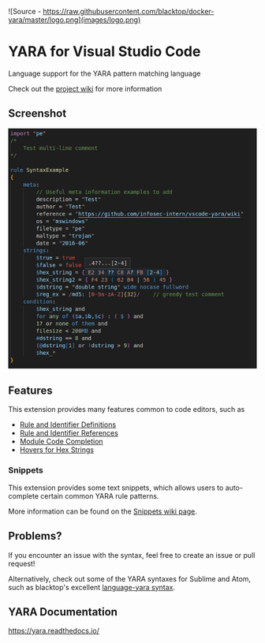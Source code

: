 ![Source - https://raw.githubusercontent.com/blacktop/docker-yara/master/logo.png](images/logo.png)

# YARA for Visual Studio Code
Language support for the YARA pattern matching language

Check out the [project wiki](https://github.com/infosec-intern/vscode-yara/wiki) for more information

## Screenshot
![Image as of 2022 Aug 15](images/syntax_example_20220815.png)

## Features
This extension provides many features common to code editors, such as

* [Rule and Identifier Definitions](https://github.com/infosec-intern/vscode-yara/wiki/Features#definitions)
* [Rule and Identifier References](https://github.com/infosec-intern/vscode-yara/wiki/Features#references)
* [Module Code Completion](https://github.com/infosec-intern/vscode-yara/wiki/Features#code-completion)
* [Hovers for Hex Strings](https://github.com/infosec-intern/vscode-yara/wiki/Features#hovers)

### Snippets
This extension provides some text snippets, which allows users to auto-complete certain common YARA rule patterns.

More information can be found on the [Snippets wiki page](https://github.com/infosec-intern/vscode-yara/wiki/Snippets).

## Problems?
If you encounter an issue with the syntax, feel free to create an issue or pull request!

Alternatively, check out some of the YARA syntaxes for Sublime and Atom, such as blacktop's excellent [language-yara syntax](https://github.com/blacktop/language-yara).

## YARA Documentation
https://yara.readthedocs.io/
